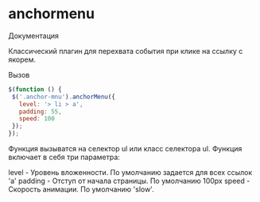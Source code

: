 # anchormenu
Документация

Классический плагин для перехвата события при клике на ссылку с якорем.

Вызов
```javascript
$(function () {
 $('.anchor-mnu').anchorMenu({
   level: '> li > a',
   padding: 55,
   speed: 100
 });
});
```

Функция вызыватся на селектор ul или класс селектора ul. Функция включает в себя три параметра:

level - Уровень вложенности. По умолчанию задается для всех ссылок 'a'
padding - Отступ от начала страницы. По умолчанию 100px
speed - Скорость анимации. По умолчанию 'slow'.
